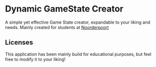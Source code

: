 # Dynamic GameState Creator
 A simple yet effective Game State creator, expandable to your liking and needs. Mainly created for students at [Noorderpoort](https://noorderpoort.nl/voor-studenten/opleidingen/software-developer-games-bol)

## Licenses
This application has been mainly build for educational purposes, but feel free to modify it to your liking!
